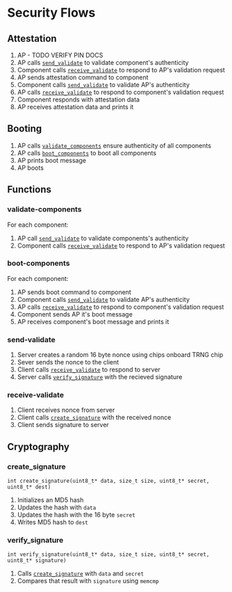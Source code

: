 # Security Flows

## Attestation
1. AP - TODO VERIFY PIN DOCS
2. AP calls [`send_validate`](#send-validate) to validate component's authenticity
3. Component calls [`receive_validate`](#receive-validate) to respond to AP's validation request
4. AP sends attestation command to component
5. Component calls [`send_validate`](#send-validate) to validate AP's authenticity
6. AP calls [`receive_validate`](#receive-validate) to respond to component's validation request
7. Component responds with attestation data
8. AP receives attestation data and prints it

## Booting
1. AP calls [`validate_components`](#validate-components) ensure authenticity of all components
2. AP calls [`boot_components`](#boot-components) to boot all components
3. AP prints boot message
4. AP boots

## Functions

### validate-components
For each component:
1. AP call [`send_validate`](#send-validate) to validate components's authenticity
2. Component calls [`receive_validate`](#receive-validate) to respond to AP's validation request

### boot-components
For each component:
1. AP sends boot command to component
2. Component calls [`send_validate`](#send-validate) to validate AP's authenticity
3. AP calls [`receive_validate`](#receive-validate) to respond to component's validation request
4. Component sends AP it's boot message
5. AP receives component's boot message and prints it

### send-validate
1. Server creates a random 16 byte nonce using chips onboard TRNG chip
2. Sever sends the nonce to the client
3. Client calls [`receive_validate`](#receive-validate) to respond to server
4. Server calls [`verify_signature`](#verify-signature) with the recieved signature

### receive-validate
1. Client receives nonce from server
2. Client calls [`create_signature`](#create-signature) with the received nonce
3. Client sends signature to server

## Cryptography

### create_signature
`int create_signature(uint8_t* data, size_t size, uint8_t* secret, uint8_t* dest)`
1. Initializes an MD5 hash
2. Updates the hash with `data`
3. Updates the hash with the 16 byte `secret`
4. Writes MD5 hash to `dest`

### verify_signature
`int verify_signature(uint8_t* data, size_t size, uint8_t* secret, uint8_t* signature)`
1. Calls [`create_signature`](#create-signature) with `data` and `secret`
2. Compares that result with `signature` using `memcmp`